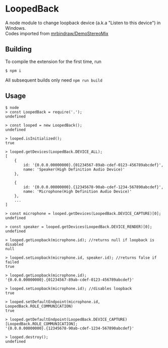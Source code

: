 # LoopedBack
A node module to change loopback device (a.k.a "Listen to this device") in Windows.  
Codes imported from [mrbindraw/DemoStereoMix](https://github.com/mrbindraw/DemoStereoMix)

## Building
To compile the extension for the first time, run

```
$ npm i
```

All subsequent builds only need `npm run build`

## Usage

```node
$ node
> const LoopedBack = require('.');
undefined

> const looped = new LoopedBack();
undefined

> looped.isInitialized();
true

> looped.getDevices(LoopedBack.DEVICE_ALL);
[
	{
		id: '{0.0.0.00000000}.{01234567-89ab-cdef-0123-456789abcdef}',
		name: 'Speaker(High Definition Audio Device)'
	},

	{
		id: '{0.0.0.00000000}.{12345678-90ab-cdef-1234-567890abcdef}',
		name: 'Microphone(High Definition Audio Device)'
	},
	...
]

> const microphone = looped.getDevices(LoopedBack.DEVICE_CAPTURE)[0];
undefined

> const speaker = looped.getDevices(LoopedBack.DEVICE_RENDER)[0];
undefined

> looped.getLoopback(microphone.id); //returns null if loopback is disabled
null

> looped.setLoopback(microphone.id, speaker.id); //returns false if failed
true

> looped.getLoopback(microphone.id);
'{0.0.0.00000000}.{01234567-89ab-cdef-0123-456789abcdef}'

> looped.setLoopback(microphone.id); //disables loopback
true

> looped.setDefaultEndpoint(microphone.id, LoopedBack.ROLE_COMMUNICATION)
true

> looped.getDefaultEndpoint(LoopedBack.DEVICE_CAPTURE)[LoopedBack.ROLE_COMMUNICATION];
'{0.0.0.00000000}.{12345678-90ab-cdef-1234-567890abcdef}'

> looped.destroy();
undefined
```
